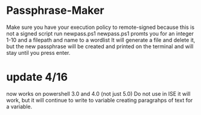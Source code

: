 # Passphrase-Maker
Make sure you have your execution policy to remote-signed because this is not a signed script
run newpass.ps1
newpass.ps1 promts you for an integer 1-10 and a filepath and name to a wordlist
It will generate a file and delete it, but the new passphrase will be created and printed on the terminal and will stay until you press enter.
# update 4/16
now works on powershell 3.0 and 4.0 (not just 5.0)
Do not use in ISE it will work, but it will continue to write to variable creating paragrahps of text for a variable.
